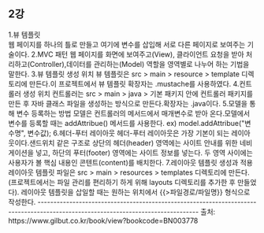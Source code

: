 <h2>2강</h2>
1.뷰 템플릿<br>
웹 페이지를 하나의 틀로 만들고 여기에 변수를 삽입해 서로 다른 페이지로 보여주는 기술이다.
2.MVC 패턴
웹 페이지를 화면에 보여주고(View), 클라이언트 요청을 받아 처리하고(Controller),데이터를 관리하는(Model) 역할을 영역별로 나누어 하는 기법을 말한다.
3.뷰 템플릿 생성 위치
뷰 템플릿은 src > main > resource > template 디렉토리에 만든다.이 프로젝트에서 뷰 템플릿 확장자는 .mustache를 사용하였다. 
4.컨트롤러 생성 위치
컨트롤러는 src > main > java > 기본 패키지 안에 컨트롤러 패키지를 만든 후 자바 클래스 파일을 생성하는 방식으로 만든다.확장자는 .java이다.
5.모델을 통해 변수 등록하는 방법
모델은 컨트롤러의 메서드에서 매개변수로 받아 온다.모델에서 변수를 등록할 때는 addAttribue() 메서드를 사용한다.
ex) model.addAttribue("변수명", 변수값);
6.헤더-푸터 레이아웃
헤더-푸터 레이아웃은 가장 기본이 되는 레이아웃이다.샌드위치 같은 구조로 상단의 헤더(header) 영역에는 사이트 안내를 위한 네비게이션을 넣고, 하단의 푸터(footer) 영역에는 사이트 정보를 넣는다.
두 영역 사이에는 사용자가 볼 핵심 내용인 콘텐트(content)를 배치한다.
7.레이아웃 템플릿 생성과 적용
레이아웃 템플릿 파일은 src > main > resources > templates 디렉토리에 만든다.(프로젝트에서는 파일 관리를 편리하기 하게 위해 layouts 디렉토리를 추가한 후 만들었다).
레이아웃 템플릿을 삽일할 때는 원하는 위치에서 {{>파일경로/파일명}} 형식으로 작성한다.
---------------------------------------------------------------------------------------------------------------------------------
출처: https://www.gilbut.co.kr/book/view?bookcode=BN003778
